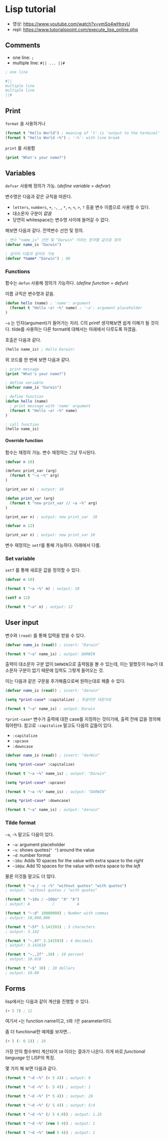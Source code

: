# Lisp tutorial
* 영상: https://www.youtube.com/watch?v=ymSq4wHrqyU
* repl: https://www.tutorialspoint.com/execute_lisp_online.php

## Comments
* one line: `;`
* multiple line: `#|| ... ||#`

```lisp
; one line

#||
multiple line
multiple line
||#
```

## Print
`format` 을 사용하거나

```lisp
(format t "Hello World") ; meaning of 't' is 'output to the terminal'
(format t "Hello World ~%") ; '~%': with line break
```

`print` 를 사용함

```lisp
(print "What's your name?")
```

## Variables
`defvar` 사용해 정의가 가능. (_define variable = defvar_)

변수명은 다음과 같은 규칙을 따른다.

* `letters`, `numbers`, `+`, `-`, `_`, `*`, `=`, `<`, `>`, `?` 등을 변수 이름으로 사용할 수 있다.
* 대소문자 구분이 _없음_
* 당연히 whitespace는 변수명 사이에 들어갈 수 없다.

해보면 다음과 같다. 전역변수 선언 및 정의.

```lisp
; 변수 "name_is" 선언 및 "Darwin" 이라는 문자열 값으로 정의
(defvar name_is "Darwin")

; 심지어 다음과 같이도 가능
(defvar *name* "Darwin") ; OK
```

### Functions
함수는 `defun` 사용해 정의가 가능하다. (_define function = defun_)

이름 규칙은 변수명과 같음.

```lisp
(defun hello (name) ; 'name': argument
  (format t "Hello ~a! ~%" name) ; '~a': argument placeholder
)
```

`~a` 는 인자(argument)가 들어가는 자리. C의 printf 생각해보면 쉽게 이해가 될 것이다. tilde를 사용하는 다른 format에 대해서는 아래에서 다루도록 하겠음.

호출은 다음과 같다.

```lisp
(hello name_is) ; Hello Darwin!
```

위 코드를 한 번에 보면 다음과 같다.

```lisp
; print message
(print "What's your name?")

; define variable
(defvar name_is "Darwin")

; define function
(defun hello (name)
  ; print message with 'name' argument
  (format t "Hello ~a! ~%" name)
)

; call function
(hello name_is)
```

#### Override function
함수는 재정의 가능. 변수 재정의는 그냥 무시된다.

```lisp
(defvar n 10)

(defunc print_var (arg)
  (format t "~a ~%" arg)
)

(print_var n) ; output: 10

(defun print_var (arg)
  (format t "new print_var // ~a ~%" arg)
)

(print_var n) ; output: new print_var  10

(defvar n 12)

(print_var n) ; output: new print_var 10
```

변수 재정의는 `setf`를 통해 가능하다. 아래에서 다룸.

### Set variable
`setf` 를 통해 새로운 값을 정의할 수 있다.

```lisp
(defvar n 10)

(format t "~a ~%" n) ; output: 10

(setf n 12)

(format t "~a" n) ; output: 12
```

## User input
변수와 `(read)` 를 통해 입력을 받을 수 있다.

```lisp
(defvar name_is (read)) ; insert: "Darwin"

(format t "~a" name_is) ; output: DARWIN
```

출력이 대소문자 구분 없이 `DARWIN`으로 출력됨을 볼 수 있는데, 이는 말했듯이 lisp가 대소문자 구분이 없기 때문에 입력도 그렇게 들어오는 것.

이는 다음과 같은 구문을 추가해줌으로써 원하는대로 해줄 수 있다.

```lisp
(defvar name_is (read)) ; insert: "darwin"

(setq *print-case* :capitalize) ; 첫글자만 대문자로

(format t "~a" name_is) ; output: Darwin
```

`*print-case*` 변수가 출력에 대한 case를 지정하는 것이기에, 출력 전에 값을 정의해줘야한다. 참고로 `:capitalize` 말고도 다음의 값들이 있다.

* `:capitalize`
* `:upcase`
* `:downcase`

```lisp
(defvar name_is (read)) ; insert: "darWin"

(setq *print-case* :capitalize)

(format t "~a ~%" name_is) ; output: "Darwin"

(setq *print-case* :upcase)

(format t "~a ~%" name_is) ; output: "DARWIN"

(setq *print-case* :downcase)

(format t "~a" name_is) ; output: "darwin"
```

### Tilde format
`~a`, `~%` 말고도 다음이 있다.

* `~a`: argument placeholder
* `~s`: shows quotes(`" "`) around the value
* `~d`: number format
* `~10a`: Adds 10 spaces for the value with extra space to the _right_
* `~10@a`: Add 10 spaces for the value with extra space to the _left_

물론 이것들 말고도 더 많다.

```lisp
(format t "~a / ~s ~%" "without quotes" "with quotes")
; output: 'without quotes / "with quotes"

(format t "~10a / ~10@a" "A" "A")
; output: A          /          A

(format t "~:d" 10000000) ; Number with commas
; output: 10,000,000

(format t "~5f" 3.141593) ; 5 characters
; output: 3.142

(format t "~,4f" 3.141593) ; 4 decimals
; output: 3.141610

(format t "~,,2f" .10) ; 10 percent
; output: 10.010

(format t "~$" 10) ; 10 dollars
; output: 10.00
```

## Forms
lisp에서는 다음과 같이 계산을 진행할 수 있다.

```lisp
(+ 5 7) ; 12
```

여기서 `+`는 function name이고, `5`와 `7`은 parameter이다.

좀 더 functional한 예제를 보자면...

```lisp
(+ 5 (- 6 1)) ; 10
```

가장 안의 함수부터 계산되어 `10` 이라는 결과가 나온다. 이게 바로 _functional language_ 인 LISP의 특징.

몇 가지 해 보면 다음과 같다.

```lisp
(format t "~d ~%" (+ 5 4)) ; output: 9

(format t "~d ~%" (- 5 4)) ; output: 1

(format t "~d ~%" (* 5 4)) ; output: 20

(format t "~d ~%" (/ 5 4)) ; output: 5/4

(format t "~d ~%" (/ 5 4.0)) ; output: 1.25

(format t "~d ~%" (rem 5 4)) ; output: 1

(format t "~d ~%" (mod 5 4)) ; output: 1
```
